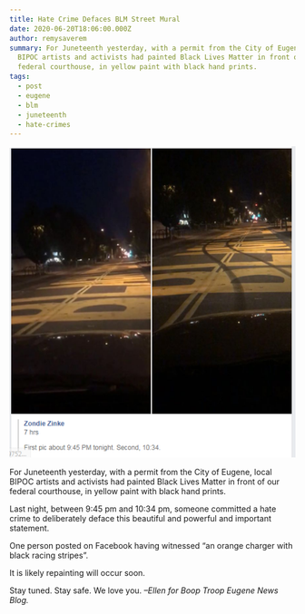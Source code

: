 ```yaml
---
title: Hate Crime Defaces BLM Street Mural
date: 2020-06-20T18:06:00.000Z
author: remysaverem
summary: For Juneteenth yesterday, with a permit from the City of Eugene, local
  BIPOC artists and activists had painted Black Lives Matter in front of our
  federal courthouse, in yellow paint with black hand prints.
tags:
  - post
  - eugene
  - blm
  - juneteenth
  - hate-crimes
---
```

![defacement of yellow paint](/static/img/defacement-of-yellow-paint-1-.png)

For Juneteenth yesterday, with a permit from the City of Eugene, local BIPOC artists and activists had painted Black Lives Matter in front of our federal courthouse, in yellow paint with black hand prints.

Last night, between 9:45 pm and 10:34 pm, someone committed a hate crime to deliberately deface this beautiful and powerful and important statement.

One person posted on Facebook having witnessed “an orange charger with black racing stripes”.

It is likely repainting will occur soon.

Stay tuned. Stay safe. We love you. *–Ellen for Boop Troop Eugene News Blog.*

<!--EndFragment-->